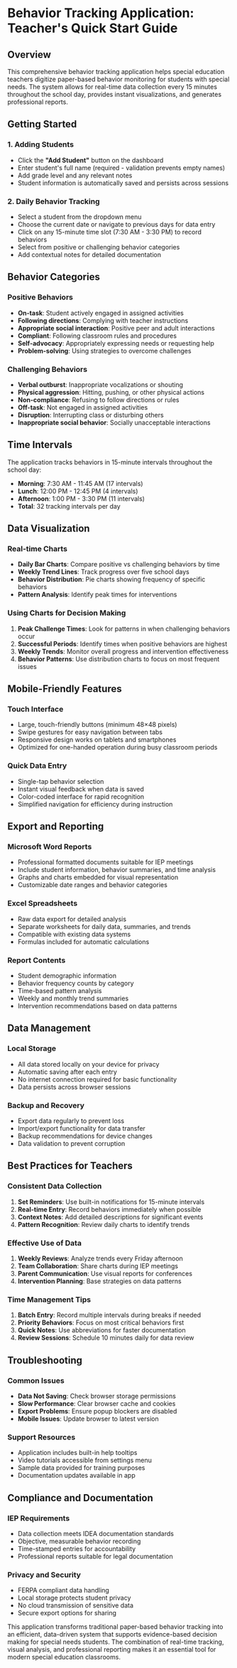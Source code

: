 # Behavior Tracking Application: Teacher's Quick Start Guide

## Overview
This comprehensive behavior tracking application helps special education teachers digitize paper-based behavior monitoring for students with special needs. The system allows for real-time data collection every 15 minutes throughout the school day, provides instant visualizations, and generates professional reports.

## Getting Started

### 1. Adding Students
- Click the **"Add Student"** button on the dashboard
- Enter student's full name (required - validation prevents empty names)
- Add grade level and any relevant notes
- Student information is automatically saved and persists across sessions

### 2. Daily Behavior Tracking
- Select a student from the dropdown menu
- Choose the current date or navigate to previous days for data entry
- Click on any 15-minute time slot (7:30 AM - 3:30 PM) to record behaviors
- Select from positive or challenging behavior categories
- Add contextual notes for detailed documentation

## Behavior Categories

### Positive Behaviors
- **On-task**: Student actively engaged in assigned activities
- **Following directions**: Complying with teacher instructions
- **Appropriate social interaction**: Positive peer and adult interactions
- **Compliant**: Following classroom rules and procedures
- **Self-advocacy**: Appropriately expressing needs or requesting help
- **Problem-solving**: Using strategies to overcome challenges

### Challenging Behaviors
- **Verbal outburst**: Inappropriate vocalizations or shouting
- **Physical aggression**: Hitting, pushing, or other physical actions
- **Non-compliance**: Refusing to follow directions or rules
- **Off-task**: Not engaged in assigned activities
- **Disruption**: Interrupting class or disturbing others
- **Inappropriate social behavior**: Socially unacceptable interactions

## Time Intervals
The application tracks behaviors in 15-minute intervals throughout the school day:
- **Morning**: 7:30 AM - 11:45 AM (17 intervals)
- **Lunch**: 12:00 PM - 12:45 PM (4 intervals)  
- **Afternoon**: 1:00 PM - 3:30 PM (11 intervals)
- **Total**: 32 tracking intervals per day

## Data Visualization

### Real-time Charts
- **Daily Bar Charts**: Compare positive vs challenging behaviors by time
- **Weekly Trend Lines**: Track progress over five school days
- **Behavior Distribution**: Pie charts showing frequency of specific behaviors
- **Pattern Analysis**: Identify peak times for interventions

### Using Charts for Decision Making
1. **Peak Challenge Times**: Look for patterns in when challenging behaviors occur
2. **Successful Periods**: Identify times when positive behaviors are highest
3. **Weekly Trends**: Monitor overall progress and intervention effectiveness
4. **Behavior Patterns**: Use distribution charts to focus on most frequent issues

## Mobile-Friendly Features

### Touch Interface
- Large, touch-friendly buttons (minimum 48×48 pixels)
- Swipe gestures for easy navigation between tabs
- Responsive design works on tablets and smartphones
- Optimized for one-handed operation during busy classroom periods

### Quick Data Entry
- Single-tap behavior selection
- Instant visual feedback when data is saved
- Color-coded interface for rapid recognition
- Simplified navigation for efficiency during instruction

## Export and Reporting

### Microsoft Word Reports
- Professional formatted documents suitable for IEP meetings
- Include student information, behavior summaries, and time analysis
- Graphs and charts embedded for visual representation
- Customizable date ranges and behavior categories

### Excel Spreadsheets
- Raw data export for detailed analysis
- Separate worksheets for daily data, summaries, and trends
- Compatible with existing data systems
- Formulas included for automatic calculations

### Report Contents
- Student demographic information
- Behavior frequency counts by category
- Time-based pattern analysis
- Weekly and monthly trend summaries
- Intervention recommendations based on data patterns

## Data Management

### Local Storage
- All data stored locally on your device for privacy
- Automatic saving after each entry
- No internet connection required for basic functionality
- Data persists across browser sessions

### Backup and Recovery
- Export data regularly to prevent loss
- Import/export functionality for data transfer
- Backup recommendations for device changes
- Data validation to prevent corruption

## Best Practices for Teachers

### Consistent Data Collection
1. **Set Reminders**: Use built-in notifications for 15-minute intervals
2. **Real-time Entry**: Record behaviors immediately when possible
3. **Context Notes**: Add detailed descriptions for significant events
4. **Pattern Recognition**: Review daily charts to identify trends

### Effective Use of Data
1. **Weekly Reviews**: Analyze trends every Friday afternoon
2. **Team Collaboration**: Share charts during IEP meetings
3. **Parent Communication**: Use visual reports for conferences
4. **Intervention Planning**: Base strategies on data patterns

### Time Management Tips
1. **Batch Entry**: Record multiple intervals during breaks if needed
2. **Priority Behaviors**: Focus on most critical behaviors first
3. **Quick Notes**: Use abbreviations for faster documentation
4. **Review Sessions**: Schedule 10 minutes daily for data review

## Troubleshooting

### Common Issues
- **Data Not Saving**: Check browser storage permissions
- **Slow Performance**: Clear browser cache and cookies
- **Export Problems**: Ensure popup blockers are disabled
- **Mobile Issues**: Update browser to latest version

### Support Resources
- Application includes built-in help tooltips
- Video tutorials accessible from settings menu
- Sample data provided for training purposes
- Documentation updates available in app

## Compliance and Documentation

### IEP Requirements
- Data collection meets IDEA documentation standards
- Objective, measurable behavior recording
- Time-stamped entries for accountability
- Professional reports suitable for legal documentation

### Privacy and Security
- FERPA compliant data handling
- Local storage protects student privacy
- No cloud transmission of sensitive data
- Secure export options for sharing

This application transforms traditional paper-based behavior tracking into an efficient, data-driven system that supports evidence-based decision making for special needs students. The combination of real-time tracking, visual analysis, and professional reporting makes it an essential tool for modern special education classrooms.